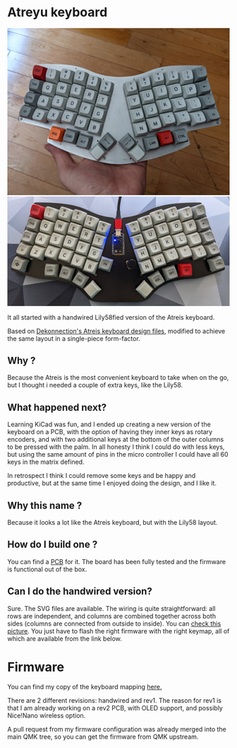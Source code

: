 # Atreyu keyboard

![A picture of the original, handwired Atreyu](pictures/PXL_20210609_174723137.jpg?raw=true "The original, handwired Atreyu keyboard")
![A picture of the Atreyu (v1)](pcb/v1/pictures/keeb.jpg?raw=true "The Atreyu v1 keyboard")

It all started with a handwired Lily58fied version of the Atreis keyboard.

Based on [Dekonnection's Atreis keyboard design files](https://github.com/dekonnection/atreis),
modified to achieve the same layout in a single-piece form-factor.

## Why ?

Because the Atreis is the most convenient keyboard to take when on the go, but I thought i needed a couple of extra keys, like the Lily58.

## What happened next?

Learning KiCad was fun, and I ended up creating a new version of the keyboard on a PCB, with the option of having they inner keys as rotary encoders, and with two additional keys at the bottom of the outer columns to be pressed with the palm. In all honesty I think I could do with less keys, but using the same amount of pins in the micro controller I could have all 60 keys in the matrix defined.

In retrospect I think I could remove some keys and be happy and productive, but at the same time I enjoyed doing the design, and I like it.

## Why this name ?

Because it looks a lot like the Atreis keyboard, but with the Lily58 layout.

## How do I build one ?

You can find a [PCB](http://github.com/climent/atreyu/tree/main/pcb) for it. The board has been fully tested and the firmware is functional out of the box.

## Can I do the handwired version?

Sure. The SVG files are available. The wiring is quite straightforward: all rows are independent, and columns are combined together across both sides (columns are connected from outside to inside). You can [check this picture](pictures/atreyu-wired.jpg?raw=true "The wires"). You just have to flash the right firmware with the right keymap, all of which are available from the link below.

# Firmware

You can find my copy of the keyboard mapping [here.](http://github.com/climent/qmk_firmware/tree/master/keyboards/atreyu/)

There are 2 different revisions: handwired and rev1. The reason for rev1 is that I am already working on a rev2 PCB, with OLED support, and possibly Nice!Nano wireless option.

A pull request from my firmware configuration was already merged into the main QMK tree, so you can get the firmware from QMK upstream.
